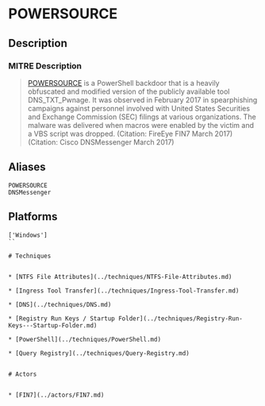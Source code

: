 
# POWERSOURCE

## Description

### MITRE Description

> [POWERSOURCE](https://attack.mitre.org/software/S0145) is a PowerShell backdoor that is a heavily obfuscated and modified version of the publicly available tool DNS_TXT_Pwnage. It was observed in February 2017 in spearphishing campaigns against personnel involved with United States Securities and Exchange Commission (SEC) filings at various organizations. The malware was delivered when macros were enabled by the victim and a VBS script was dropped. (Citation: FireEye FIN7 March 2017) (Citation: Cisco DNSMessenger March 2017)

## Aliases

```
POWERSOURCE
DNSMessenger
```

## Platforms

```
['Windows']
``

# Techniques


* [NTFS File Attributes](../techniques/NTFS-File-Attributes.md)

* [Ingress Tool Transfer](../techniques/Ingress-Tool-Transfer.md)
    
* [DNS](../techniques/DNS.md)
    
* [Registry Run Keys / Startup Folder](../techniques/Registry-Run-Keys---Startup-Folder.md)
    
* [PowerShell](../techniques/PowerShell.md)
    
* [Query Registry](../techniques/Query-Registry.md)
    

# Actors


* [FIN7](../actors/FIN7.md)

